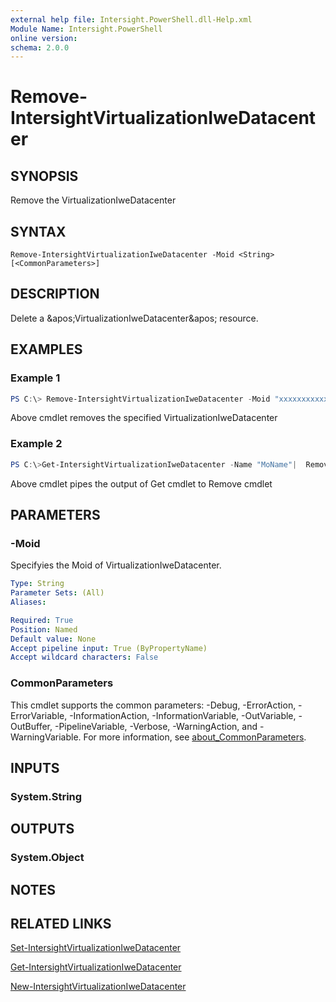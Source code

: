 ```yaml
---
external help file: Intersight.PowerShell.dll-Help.xml
Module Name: Intersight.PowerShell
online version:
schema: 2.0.0
---
```


# Remove-IntersightVirtualizationIweDatacenter

## SYNOPSIS
Remove the VirtualizationIweDatacenter

## SYNTAX

```
Remove-IntersightVirtualizationIweDatacenter -Moid <String> [<CommonParameters>]
```

## DESCRIPTION
Delete a &amp;apos;VirtualizationIweDatacenter&amp;apos; resource.

## EXAMPLES

### Example 1
```powershell
PS C:\> Remove-IntersightVirtualizationIweDatacenter -Moid "xxxxxxxxxxxxxxxxxxxxxxxxxxx"
```
Above cmdlet removes the specified VirtualizationIweDatacenter 

### Example 2
```powershell
PS C:\>Get-IntersightVirtualizationIweDatacenter -Name "MoName"|  Remove-IntersightVirtualizationIweDatacenter
```
Above cmdlet pipes the output of Get cmdlet to Remove cmdlet

## PARAMETERS

### -Moid
Specifyies the Moid of VirtualizationIweDatacenter.

```yaml
Type: String
Parameter Sets: (All)
Aliases:

Required: True
Position: Named
Default value: None
Accept pipeline input: True (ByPropertyName)
Accept wildcard characters: False
```

### CommonParameters
This cmdlet supports the common parameters: -Debug, -ErrorAction, -ErrorVariable, -InformationAction, -InformationVariable, -OutVariable, -OutBuffer, -PipelineVariable, -Verbose, -WarningAction, and -WarningVariable. For more information, see [about_CommonParameters](http://go.microsoft.com/fwlink/?LinkID=113216).

## INPUTS

### System.String

## OUTPUTS

### System.Object
## NOTES

## RELATED LINKS

[Set-IntersightVirtualizationIweDatacenter](./Set-IntersightVirtualizationIweDatacenter.md)

[Get-IntersightVirtualizationIweDatacenter](./Get-IntersightVirtualizationIweDatacenter.md)

[New-IntersightVirtualizationIweDatacenter](./New-IntersightVirtualizationIweDatacenter.md)

